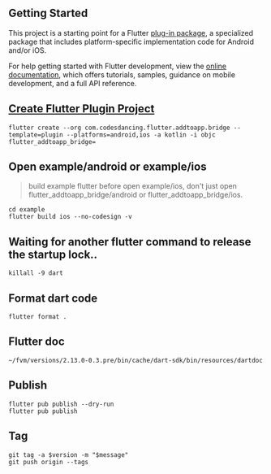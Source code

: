 ## Getting Started

This project is a starting point for a Flutter
[plug-in package](https://flutter.dev/developing-packages/), a specialized package that includes platform-specific implementation code for Android and/or iOS.

For help getting started with Flutter development, view the
[online documentation](https://flutter.dev/docs), which offers tutorials, samples, guidance on mobile development, and a full API reference.

## [Create Flutter Plugin Project](https://docs.flutter.dev/development/packages-and-plugins/developing-packages#step-1-create-the-package-1)

```
flutter create --org com.codesdancing.flutter.addtoapp.bridge --template=plugin --platforms=android,ios -a kotlin -i objc flutter_addtoapp_bridge=
```

## Open example/android or example/ios

> build example flutter before open example/ios, don't just open flutter_addtoapp_bridge/android or flutter_addtoapp_bridge/ios.

```
cd example
flutter build ios --no-codesign -v
```

## Waiting for another flutter command to release the startup lock..

```
killall -9 dart
```

## Format dart code

```shell
flutter format .
```

## Flutter doc

```shell
~/fvm/versions/2.13.0-0.3.pre/bin/cache/dart-sdk/bin/resources/dartdoc
```

## Publish

```shell
flutter pub publish --dry-run
flutter pub publish
```

## Tag

```shell
git tag -a $version -m "$message"
git push origin --tags
```